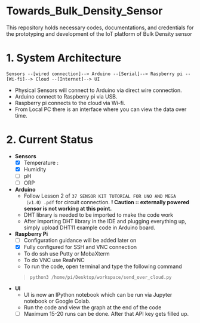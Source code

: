 # Towards_Bulk_Density_Sensor
This repository holds necessary codes, documentations, and credentials for the prototyping and development of the IoT platform of Bulk Density sensor

# 1. System Architecture
```
Sensors --[wired connection]--> Arduino --[Serial]--> Raspberry pi --[Wi-fi]--> Cloud --[Internet]--> UI
```
- Physical Sensors will connect  to Arduino via direct wire connection.  
- Arduino connect to Raspberry pi via USB. 
- Raspberry pi connects to the cloud via Wi-fi. 
- From Local PC there is an interface where you can view the data over time. 

# 2. Current Status

- __Sensors__ 
  - [x] Temperature : 
  - [x] Humidity 
  - [ ] pH
  - [ ] ORP

- __Arduino__
  - Follow Lesson 2 of `37 SENSOR KIT TUTORIAL FOR UNO AND MEGA（v1.0）.pdf` for circuit connection. 
    <b class="warning"> ! Caution :: externally powered sensor is not working at this point. </b> 
  - DHT library is needed to be imported to make the code work
  - After importing DHT library in the IDE and plugging everything up, simply upload DHT11 example code in Arduino board. 
- __Raspberry Pi__
  - [ ] Configuration guidance will be added later on
  - [x] Fully configured for SSH and VNC connection
  - To do ssh use Putty or MobaXterm 
  - To do VNC use RealVNC
  - To run the code, open terminal and type the following command
  > ``` python3 /home/pi/Desktop/workspace/send_over_cloud.py ```
- __UI__
  - UI is now an IPython notebook which can be run via Jupyter notebook or Google Colab.
  - Run the code and view the graph at the end of the code
  - [ ] Maximum 15-20 runs can be done. After that API key gets filled up.  
